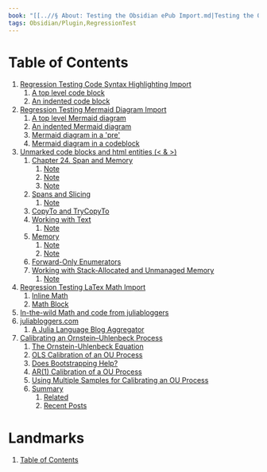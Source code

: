 ```yaml
---
book: "[[..//§ About꞉ Testing the Obsidian ePub Import.md|Testing the Obsidian ePub Import]]"
tags: Obsidian/Plugin,RegressionTest
---
```


# Table of Contents

1. [Regression Testing Code Syntax Highlighting Import](Code%20Syntax%20highlighting.md)
    1. [A top level code block](Code%20Syntax%20highlighting.md#^sigil-toc-id-1)
    2. [An indented code block](Code%20Syntax%20highlighting.md#^sigil-toc-id-2)
2. [Regression Testing Mermaid Diagram Import](Mermaid%20Diagrams.md)
    1. [A top level Mermaid diagram](Mermaid%20Diagrams.md#^sigil-toc-id-1)
    2. [An indented Mermaid diagram](Mermaid%20Diagrams.md#^sigil-toc-id-2)
    3. [Mermaid diagram in a 'pre'](Mermaid%20Diagrams.md#^sigil-toc-id-1)
    4. [Mermaid diagram in a codeblock](Mermaid%20Diagrams.md#^sigil-toc-id-1)
3. [Unmarked code blocks and html entities (< & >)](Unmarked%20code%20blocks%20and%20html%20entities%20(＜%20＆%20＞).md)
    1. [Chapter 24. Span<T> and Memory<T>](Unmarked%20code%20blocks%20and%20html%20entities%20(＜%20＆%20＞).md#^sigil-toc-id-17)
        1. [Note](Unmarked%20code%20blocks%20and%20html%20entities%20(＜%20＆%20＞).md#^sigil-toc-id-3)
        2. [Note](Unmarked%20code%20blocks%20and%20html%20entities%20(＜%20＆%20＞).md#^sigil-toc-id-4)
        3. [Note](Unmarked%20code%20blocks%20and%20html%20entities%20(＜%20＆%20＞).md#^sigil-toc-id-5)
    2. [Spans and Slicing](Unmarked%20code%20blocks%20and%20html%20entities%20(＜%20＆%20＞).md#^sigil-toc-id-6)
        1. [Note](Unmarked%20code%20blocks%20and%20html%20entities%20(＜%20＆%20＞).md#^sigil-toc-id-7)
    3. [CopyTo and TryCopyTo](Unmarked%20code%20blocks%20and%20html%20entities%20(＜%20＆%20＞).md#^sigil-toc-id-8)
    4. [Working with Text](Unmarked%20code%20blocks%20and%20html%20entities%20(＜%20＆%20＞).md#^sigil-toc-id-9)
        1. [Note](Unmarked%20code%20blocks%20and%20html%20entities%20(＜%20＆%20＞).md#^sigil-toc-id-10)
    5. [Memory<T>](Unmarked%20code%20blocks%20and%20html%20entities%20(＜%20＆%20＞).md#^sigil-toc-id-11)
        1. [Note](Unmarked%20code%20blocks%20and%20html%20entities%20(＜%20＆%20＞).md#^sigil-toc-id-12)
        2. [Note](Unmarked%20code%20blocks%20and%20html%20entities%20(＜%20＆%20＞).md#^sigil-toc-id-13)
    6. [Forward-Only Enumerators](Unmarked%20code%20blocks%20and%20html%20entities%20(＜%20＆%20＞).md#^sigil-toc-id-14)
    7. [Working with Stack-Allocated and Unmanaged Memory](Unmarked%20code%20blocks%20and%20html%20entities%20(＜%20＆%20＞).md#^sigil-toc-id-15)
        1. [Note](Unmarked%20code%20blocks%20and%20html%20entities%20(＜%20＆%20＞).md#^sigil-toc-id-16)
4. [Regression Testing LaTex Math Import](LaTeX%20Math.md)
    1. [Inline Math](LaTeX%20Math.md#^sigil-toc-id-1)
    2. [Math Block](LaTeX%20Math.md#^sigil-toc-id-2)
5. [In-the-wild Math and code from juliabloggers](Calibrating%20an%20Ornstein–Uhlenbeck%20Process%20∣%20juliabloggers.com.md)
6. [juliabloggers.com](Calibrating%20an%20Ornstein–Uhlenbeck%20Process%20∣%20juliabloggers.com.md#^sigil-toc-id-22)
    1. [A Julia Language Blog Aggregator](Calibrating%20an%20Ornstein–Uhlenbeck%20Process%20∣%20juliabloggers.com.md#^sigil-toc-id-18)
7. [Calibrating an Ornstein–Uhlenbeck Process](Calibrating%20an%20Ornstein–Uhlenbeck%20Process%20∣%20juliabloggers.com.md#^sigil-toc-id-19)
    1. [The Ornstein-Uhlenbeck Equation](Calibrating%20an%20Ornstein–Uhlenbeck%20Process%20∣%20juliabloggers.com.md#^the-ornstein-uhlenbeck-equation)
    2. [OLS Calibration of an OU Process](Calibrating%20an%20Ornstein–Uhlenbeck%20Process%20∣%20juliabloggers.com.md#^ols-calibration-of-an-ou-process)
    3. [Does Bootstrapping Help?](Calibrating%20an%20Ornstein–Uhlenbeck%20Process%20∣%20juliabloggers.com.md#^does-bootstrapping-help)
    4. [AR(1) Calibration of a OU Process](Calibrating%20an%20Ornstein–Uhlenbeck%20Process%20∣%20juliabloggers.com.md#^ar1-calibration-of-a-ou-process)
    5. [Using Multiple Samples for Calibrating an OU Process](Calibrating%20an%20Ornstein–Uhlenbeck%20Process%20∣%20juliabloggers.com.md#^using-multiple-samples-for-calibrating-an-ou-process)
    6. [Summary](Calibrating%20an%20Ornstein–Uhlenbeck%20Process%20∣%20juliabloggers.com.md#^summary)
        1. [Related](Calibrating%20an%20Ornstein–Uhlenbeck%20Process%20∣%20juliabloggers.com.md#^sigil-toc-id-20)
        2. [Recent Posts](Calibrating%20an%20Ornstein–Uhlenbeck%20Process%20∣%20juliabloggers.com.md#^sigil-toc-id-21)

# Landmarks

1. [Table of Contents](ePub%20NAV.md)